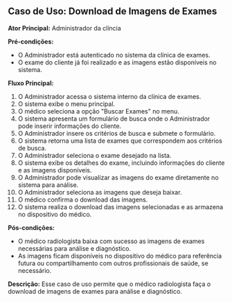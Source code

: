﻿
## Caso de Uso: Download de Imagens de Exames

**Ator Principal:** Administrador da clíncia



**Pré-condições:**

-   O Administrador  está autenticado no sistema da clínica de exames.
-   O exame do cliente já foi realizado e as imagens estão disponíveis no sistema.

**Fluxo Principal:**

1.  O Administrador  acessa o sistema interno da clínica de exames.
2.  O sistema exibe o menu principal.
3.  O médico seleciona a opção "Buscar Exames" no menu.
4.  O sistema apresenta um formulário de busca onde o Administrador  pode inserir informações do cliente.
5.  O Administrador  insere os critérios de busca e submete o formulário.
6.  O sistema retorna uma lista de exames que correspondem aos critérios de busca.
7.  O Administrador  seleciona o exame desejado na lista.
8.  O sistema exibe os detalhes do exame, incluindo informações do cliente e as imagens disponíveis.
9.  O Administrador  pode visualizar as imagens do exame diretamente no sistema para análise.
10.  O Administrador seleciona as imagens que deseja baixar.
11.  O médico confirma o download das imagens.
12.  O sistema realiza o download das imagens selecionadas e as armazena no dispositivo do médico.

**Pós-condições:**

-   O médico radiologista baixa com sucesso as imagens de exames necessárias para análise e diagnóstico.
-   As imagens ficam disponíveis no dispositivo do médico para referência futura ou compartilhamento com outros profissionais de saúde, se necessário.

**Descrição:** Esse caso de uso permite que o médico radiologista faça o download de imagens de exames para análise e diagnóstico.
